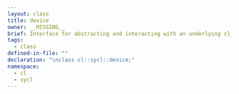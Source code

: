 ```yaml
---
layout: class
title: device
owner: __MISSING__
brief: Interface for abstracting and interacting with an underlying cl_device_id object.
tags:
  - class
defined-in-file: ""
declaration: "\nclass cl::sycl::device;"
namespace:
  - cl
  - sycl
---
```

